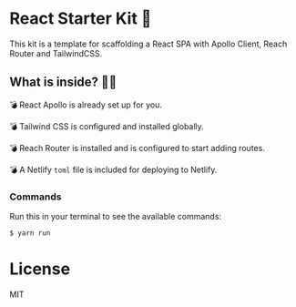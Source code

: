 # React Starter Kit 🐡

This kit is a template for scaffolding a React SPA with Apollo Client, Reach Router and TailwindCSS. 

## What is inside? 🤷‍♂️

💣 React Apollo is already set up for you.

💣 Tailwind CSS is configured and installed globally.

💣 Reach Router is installed and is configured to start adding routes.

💣 A Netlify `toml` file is included for deploying to Netlify.

### Commands

Run this in your terminal to see the available commands:

`$ yarn run`

# License

MIT
